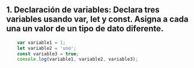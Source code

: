 ## 1. Declaración de variables: Declara tres variables usando var, let y const. Asigna a cada una un valor de un tipo de dato diferente.

``` js
    var variable1 = 1;
    let variable2 = 'uno';
    const variable3 = true;    
    console.log(variable1, variable2, variable3);
```